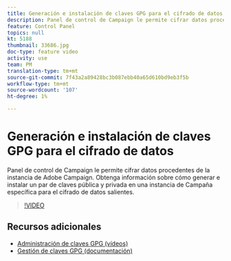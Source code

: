 ```yaml
---
title: Generación e instalación de claves GPG para el cifrado de datos
description: Panel de control de Campaign le permite cifrar datos procedentes de la instancia de Adobe Campaign. Obtenga información sobre cómo generar e instalar un par de claves pública y privada en una instancia de Campaña específica para el cifrado de datos salientes.
feature: Control Panel
topics: null
kt: 5188
thumbnail: 33686.jpg
doc-type: feature video
activity: use
team: PM
translation-type: tm+mt
source-git-commit: 7f43a2a89428bc3b087ebb40a65d610bd9eb3f5b
workflow-type: tm+mt
source-wordcount: '107'
ht-degree: 1%

---
```



# Generación e instalación de claves GPG para el cifrado de datos

Panel de control de Campaign le permite cifrar datos procedentes de la instancia de Adobe Campaign. Obtenga información sobre cómo generar e instalar un par de claves pública y privada en una instancia de Campaña específica para el cifrado de datos salientes.

>[!VIDEO](https://video.tv.adobe.com/v/36386?quality=12)

## Recursos adicionales

* [Administración de claves GPG (vídeos)](./gpg-key-management-overview.md)
* [Gestión de claves GPG (documentación)](https://docs.adobe.com/content/help/en/control-panel/using/instances-settings/gpg-keys-management.html)
